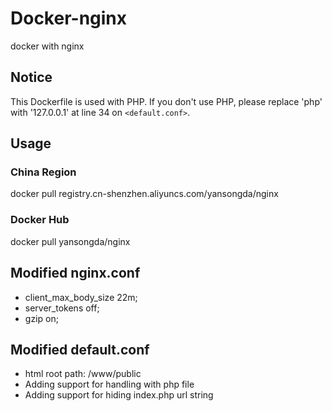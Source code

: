 # Docker-nginx
docker with nginx

## Notice
This Dockerfile is used with PHP. If you don't use PHP, please replace 'php' with '127.0.0.1' at line 34 on `<default.conf>`.

## Usage
### China Region
docker pull registry.cn-shenzhen.aliyuncs.com/yansongda/nginx

### Docker Hub
docker pull yansongda/nginx

## Modified nginx.conf
- client_max_body_size 22m;    
- server_tokens off;
- gzip  on;

## Modified default.conf
- html root path: /www/public
- Adding support for handling with php file
- Adding support for hiding index.php url string